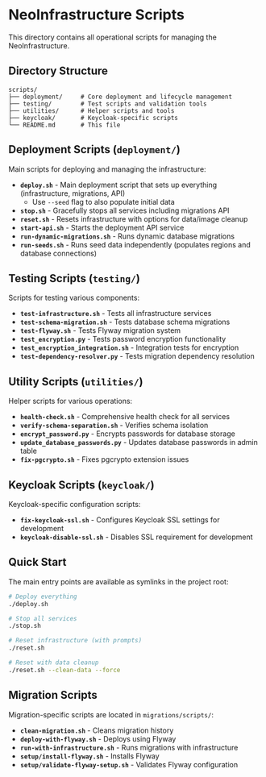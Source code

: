 # NeoInfrastructure Scripts

This directory contains all operational scripts for managing the NeoInfrastructure.

## Directory Structure

```
scripts/
├── deployment/     # Core deployment and lifecycle management
├── testing/        # Test scripts and validation tools
├── utilities/      # Helper scripts and tools
├── keycloak/       # Keycloak-specific scripts
└── README.md       # This file
```

## Deployment Scripts (`deployment/`)

Main scripts for deploying and managing the infrastructure:

- **`deploy.sh`** - Main deployment script that sets up everything (infrastructure, migrations, API)
  - Use `--seed` flag to also populate initial data
- **`stop.sh`** - Gracefully stops all services including migrations API
- **`reset.sh`** - Resets infrastructure with options for data/image cleanup
- **`start-api.sh`** - Starts the deployment API service
- **`run-dynamic-migrations.sh`** - Runs dynamic database migrations
- **`run-seeds.sh`** - Runs seed data independently (populates regions and database connections)

## Testing Scripts (`testing/`)

Scripts for testing various components:

- **`test-infrastructure.sh`** - Tests all infrastructure services
- **`test-schema-migration.sh`** - Tests database schema migrations
- **`test-flyway.sh`** - Tests Flyway migration system
- **`test_encryption.py`** - Tests password encryption functionality
- **`test_encryption_integration.sh`** - Integration tests for encryption
- **`test-dependency-resolver.py`** - Tests migration dependency resolution

## Utility Scripts (`utilities/`)

Helper scripts for various operations:

- **`health-check.sh`** - Comprehensive health check for all services
- **`verify-schema-separation.sh`** - Verifies schema isolation
- **`encrypt_password.py`** - Encrypts passwords for database storage
- **`update_database_passwords.py`** - Updates database passwords in admin table
- **`fix-pgcrypto.sh`** - Fixes pgcrypto extension issues

## Keycloak Scripts (`keycloak/`)

Keycloak-specific configuration scripts:

- **`fix-keycloak-ssl.sh`** - Configures Keycloak SSL settings for development
- **`keycloak-disable-ssl.sh`** - Disables SSL requirement for development

## Quick Start

The main entry points are available as symlinks in the project root:

```bash
# Deploy everything
./deploy.sh

# Stop all services
./stop.sh

# Reset infrastructure (with prompts)
./reset.sh

# Reset with data cleanup
./reset.sh --clean-data --force
```

## Migration Scripts

Migration-specific scripts are located in `migrations/scripts/`:

- **`clean-migration.sh`** - Cleans migration history
- **`deploy-with-flyway.sh`** - Deploys using Flyway
- **`run-with-infrastructure.sh`** - Runs migrations with infrastructure
- **`setup/install-flyway.sh`** - Installs Flyway
- **`setup/validate-flyway-setup.sh`** - Validates Flyway configuration